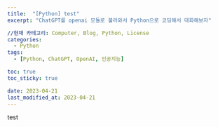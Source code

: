 ```yaml
---
title:  "[Python] test"
excerpt: "ChatGPT를 openai 모듈로 불러와서 Python으로 코딩해서 대화해보자"

//현재 카테고리: Computer, Blog, Python, License
categories:
  - Python
tags:
  - [Python, ChatGPT, OpenAI, 인공지능]

toc: true
toc_sticky: true

date: 2023-04-21
last_modified_at: 2023-04-21
---
```


test